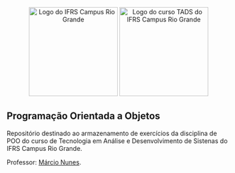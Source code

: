<p align="center">
  <a href="https://ifrs.edu.br/riogrande/" target="blank"><img src="https://yt3.ggpht.com/ytc/AKedOLS6jhin7CrQpWfsbRRwFVS1rvOJqPUwHYGCSypL=s900-c-k-c0x00ffffff-no-rj" height="200" alt="Logo do IFRS Campus Rio Grande" /></a>
  <a href="http://divcomp.riogrande.ifrs.edu.br/superior" target="blank"><img src="http://sites.riogrande.ifrs.edu.br/arquivos/1810497/tads.png" height="200" alt="Logo do curso TADS do IFRS Campus Rio Grande" /></a>
</p>

## Programação Orientada a Objetos

Repositório destinado ao armazenamento de exercícios da disciplina de POO do curso de Tecnologia em Análise e Desenvolvimento de Sistenas do IFRS Campus Rio Grande.

Professor: [Márcio Nunes](https://github.com/profmarciotorres).
